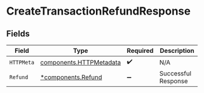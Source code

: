 # CreateTransactionRefundResponse


## Fields

| Field                                                              | Type                                                               | Required                                                           | Description                                                        |
| ------------------------------------------------------------------ | ------------------------------------------------------------------ | ------------------------------------------------------------------ | ------------------------------------------------------------------ |
| `HTTPMeta`                                                         | [components.HTTPMetadata](../../models/components/httpmetadata.md) | :heavy_check_mark:                                                 | N/A                                                                |
| `Refund`                                                           | [*components.Refund](../../models/components/refund.md)            | :heavy_minus_sign:                                                 | Successful Response                                                |